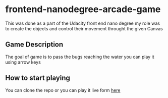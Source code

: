 frontend-nanodegree-arcade-game
===============================

This was done as a part of the Udacity front end nano degree my role was to create the objects and control their movement throught the given Canvas 
## Game Description
The goal of game is to pass the bugs reaching the water you can play it using arrow keys 
## How to start playing
You can clone the repo or you can play it live form [here](https://heshamelsahhar.github.io/Froger-arcade-game-clone/)
